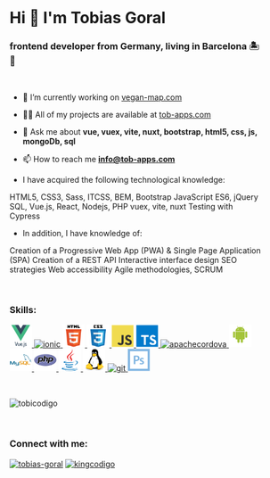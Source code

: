<div style="padding-left:50px">
<br>
<h1 align="left">Hi 👋  I'm Tobias Goral</h1>
<h3 align="left">frontend developer from Germany, living in Barcelona 🏝🍹</h3>
<br>

- 🔭 I’m currently working on [vegan-map.com](https://www.vegan-map.com)

- 👨‍💻 All of my projects are available at [tob-apps.com](https://www.tob-apps.com) 

- 💬 Ask me about **vue, vuex, vite, nuxt, bootstrap, html5, css, js, mongoDb, sql**

- 📫 How to reach me **info@tob-apps.com**

- I have acquired the following technological knowledge:

HTML5, CSS3, Sass, ITCSS, BEM, Bootstrap
JavaScript ES6, jQuery
SQL, Vue.js, React, Nodejs, PHP
vuex, vite, nuxt
Testing with Cypress

 - In addition, I have knowledge of:

Creation of a Progressive Web App (PWA) & Single Page Application (SPA)
Creation of a REST API
Interactive interface design
SEO strategies
Web accessibility
Agile methodologies, SCRUM

<!-- [cv.tob-apps.com](cv.tob-apps.com) --!>

<br>

<h3 align="left">Skills:</h3>
<p align="left">
<a href="https://vuejs.org/" target="_blank" rel="noreferrer"> <img src="https://raw.githubusercontent.com/devicons/devicon/master/icons/vuejs/vuejs-original-wordmark.svg" alt="vuejs" width="40" height="40"/> </a>

<a href="https://ionicframework.com" target="_blank" rel="noreferrer"> <img src="https://upload.wikimedia.org/wikipedia/commons/d/d1/Ionic_Logo.svg" alt="ionic" width="40" height="40"/> </a> 

<a href="https://www.w3.org/html/" target="_blank" rel="noreferrer"> <img src="https://raw.githubusercontent.com/devicons/devicon/master/icons/html5/html5-original-wordmark.svg" alt="html5" width="40" height="40"/> </a>

<a href="https://www.w3schools.com/css/" target="_blank" rel="noreferrer"> <img src="https://raw.githubusercontent.com/devicons/devicon/master/icons/css3/css3-original-wordmark.svg" alt="css3" width="40" height="40"/> </a>

<a href="https://developer.mozilla.org/en-US/docs/Web/JavaScript" target="_blank" rel="noreferrer"> <img src="https://raw.githubusercontent.com/devicons/devicon/master/icons/javascript/javascript-original.svg" alt="javascript" width="40" height="40"/> </a>

<a href="https://www.typescriptlang.org/" target="_blank" rel="noreferrer"> <img src="https://raw.githubusercontent.com/devicons/devicon/master/icons/typescript/typescript-original.svg" alt="typescript" width="40" height="40"/> </a> 

<a href="https://cordova.apache.org/" target="_blank" rel="noreferrer"> <img src="https://www.vectorlogo.zone/logos/apache_cordova/apache_cordova-icon.svg" alt="apachecordova" width="40" height="40"/> </a>

<a href="https://developer.android.com" target="_blank" rel="noreferrer"> <img src="https://raw.githubusercontent.com/devicons/devicon/master/icons/android/android-original-wordmark.svg" alt="android" width="40" height="40"/> </a>



<a href="https://www.mysql.com/" target="_blank" rel="noreferrer"> <img src="https://raw.githubusercontent.com/devicons/devicon/master/icons/mysql/mysql-original-wordmark.svg" alt="mysql" width="40" height="40"/> </a>



<a href="https://www.php.net" target="_blank" rel="noreferrer"> <img src="https://raw.githubusercontent.com/devicons/devicon/master/icons/php/php-original.svg" alt="php" width="40" height="40"/> </a>




<a href="https://www.java.com" target="_blank" rel="noreferrer"> <img src="https://raw.githubusercontent.com/devicons/devicon/master/icons/java/java-original.svg" alt="java" width="40" height="40"/> </a>

<a href="https://www.linux.org/" target="_blank" rel="noreferrer"> <img src="https://raw.githubusercontent.com/devicons/devicon/master/icons/linux/linux-original.svg" alt="linux" width="40" height="40"/> </a> 

<a href="https://git-scm.com/" target="_blank" rel="noreferrer"> <img src="https://www.vectorlogo.zone/logos/git-scm/git-scm-icon.svg" alt="git" width="40" height="40"/> </a>


<a href="https://www.photoshop.com/en" target="_blank" rel="noreferrer"> <img src="https://raw.githubusercontent.com/devicons/devicon/master/icons/photoshop/photoshop-line.svg" alt="photoshop" width="40" height="40"/> </a>

</p>
<br>
<p><img align="center" src="https://github-readme-stats.vercel.app/api/top-langs?username=tobicodigo&show_icons=true&locale=en&layout=compact" alt="tobicodigo" /></p>
<br>

<h3 align="left">Connect with me:</h3>
<p align="left">
<a href="https://linkedin.com/in/tobias-goral" target="blank"><img align="center" src="https://raw.githubusercontent.com/rahuldkjain/github-profile-readme-generator/master/src/images/icons/Social/linked-in-alt.svg" alt="tobias-goral" height="30" width="40" /></a>
<a href="https://codepen.io/kingcodigo" target="blank"><img align="center" src="https://raw.githubusercontent.com/rahuldkjain/github-profile-readme-generator/master/src/images/icons/Social/codepen.svg" alt="kingcodigo" height="30" width="40" /></a>

</p>
</div>
<br>


<br>

